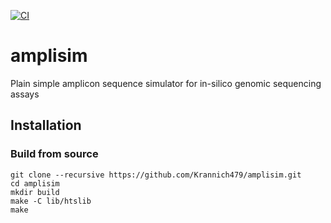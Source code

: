 [![CI](https://github.com/krannich479/amplisim/actions/workflows/ci.yml/badge.svg)](https://github.com/krannich479/amplisim/actions/workflows/ci.yml)
# amplisim
Plain simple amplicon sequence simulator for in-silico genomic sequencing assays

## Installation
### Build from source
```
git clone --recursive https://github.com/Krannich479/amplisim.git
cd amplisim
mkdir build
make -C lib/htslib
make
```
